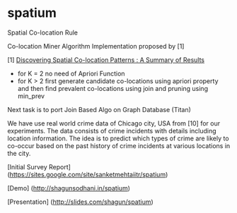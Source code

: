 spatium
=======

Spatial Co-location Rule 

Co-location Miner Algorithm Implementation proposed by [1]


[1] [Discovering Spatial Co-location Patterns : A Summary of Results](http://www.spatial.cs.umn.edu/paper_ps/sstd01.pdf) 
- for K = 2 no need of Apriori Function
- for K > 2 first generate candidate co-locations using apriori property and then find prevalent co-locations using join and pruning using min_prev

Next task is to port Join Based Algo on Graph Database (Titan) 

We have use real world crime data of Chicago city, USA from [10] for our experiments. The data consists of crime incidents with details including location information. The idea is to predict which types of crime are likely to co-occur based on the past history of crime incidents at various locations in the city. 

[Initial Survey Report] (https://sites.google.com/site/sanketmehtaiitr/spatium)

[Demo] (http://shagunsodhani.in/spatium)

[Presentation] (http://slides.com/shagun/spatium)
